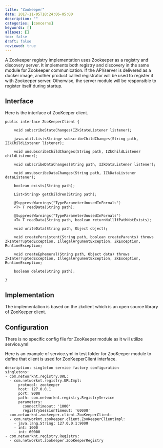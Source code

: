 ```yaml
---
title: "Zookeeper"
date: 2017-11-05T10:24:06-05:00
description: ""
categories: [concerns]
keywords: []
aliases: []
toc: false
draft: false
reviewed: true
---
```



A Zookeeper registry implementation uses Zookeeper as a registry and discovery server. It implements both registry and discovery in the same module for Zookeeper communication. If the API/server is delivered as a docker image, another product called registrator will be used to register it with Zookeeper server. Otherwise, the server module will be responsible to register itself during startup.

## Interface

Here is the interface of ZooKeeper client. 

```
public interface ZooKeeperClient {

    void subscribeStateChanges(IZkStateListener listener);

    java.util.List<String> subscribeChildChanges(String path, IZkChildListener listener);

    void unsubscribeChildChanges(String path, IZkChildListener childListener);

    void subscribeDataChanges(String path, IZkDataListener listener);

    void unsubscribeDataChanges(String path, IZkDataListener dataListener);

    boolean exists(String path);

    List<String> getChildren(String path);

    @SuppressWarnings("TypeParameterUnusedInFormals")
    <T> T readData(String path);

    @SuppressWarnings("TypeParameterUnusedInFormals")
    <T> T readData(String path, boolean returnNullIfPathNotExists);

    void writeData(String path, Object object);

    void createPersistent(String path, boolean createParents) throws ZkInterruptedException, IllegalArgumentException, ZkException, RuntimeException;

    void createEphemeral(String path, Object data) throws ZkInterruptedException, IllegalArgumentException, ZkException, RuntimeException;

    boolean delete(String path);

}
```

## Implementation

The implementation is based on the zkclient which is an open source library
of ZooKeeper client.

## Configuration

There is no specific config file for ZooKeeper module as it will utilize service.yml

Here is an example of service.yml in test folder for ZooKeeper module to define that 
client is used for ZooKeeperClient interface.

```
description: singleton service factory configuration
singletons:
- com.networknt.registry.URL:
  - com.networknt.registry.URLImpl:
      protocol: zookeeper
      host: 127.0.0.1
      port: 9000
      path: com.networknt.registry.RegistryService
      parameters:
        connectTimeout: '1000'
        registrySessionTimeout: '60000'
- com.networknt.zookeeper.client.ZooKeeperClient:
  - com.networknt.zookeeper.client.ZooKeeperClientImpl:
    - java.lang.String: 127.0.0.1:9000
    - int: 1000
    - int: 60000
- com.networknt.registry.Registry:
  - com.networknt.zookeeper.ZooKeeperRegistry

```
